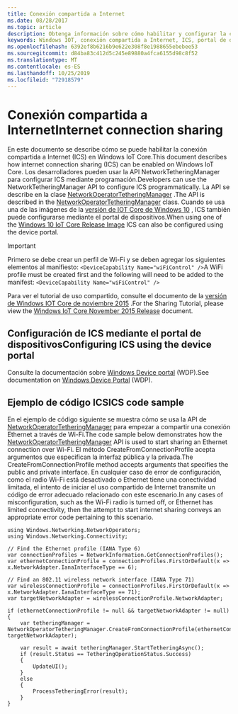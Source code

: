 ```yaml
---
title: Conexión compartida a Internet
ms.date: 08/28/2017
ms.topic: article
description: Obtenga información sobre cómo habilitar y configurar la conexión compartida a Internet en Windows IoT Core.
keywords: Windows IOT, conexión compartida a Internet, ICS, portal de dispositivos
ms.openlocfilehash: 6392ef8b6216b9e622e308f8e1988655ebebee53
ms.sourcegitcommit: d84ba83c412d5c245e89880a4fca6155d98c8f52
ms.translationtype: MT
ms.contentlocale: es-ES
ms.lasthandoff: 10/25/2019
ms.locfileid: "72918579"
---
```

# <a name="internet-connection-sharing"></a><span data-ttu-id="58f5d-104">Conexión compartida a Internet</span><span class="sxs-lookup"><span data-stu-id="58f5d-104">Internet connection sharing</span></span>

<span data-ttu-id="58f5d-105">En este documento se describe cómo se puede habilitar la conexión compartida a Internet (ICS) en Windows IoT Core.</span><span class="sxs-lookup"><span data-stu-id="58f5d-105">This document describes how internet connection sharing (ICS) can be enabled on Windows IoT Core.</span></span> <span data-ttu-id="58f5d-106">Los desarrolladores pueden usar la API NetworkTetheringManager para configurar ICS mediante programación.</span><span class="sxs-lookup"><span data-stu-id="58f5d-106">Developers can use the NetworkTetheringManager API to configure ICS programmatically.</span></span> <span data-ttu-id="58f5d-107">La API se describe en la clase [NetworkOperatorTetheringManager](https://msdn.microsoft.com/library/windows/apps/windows.networking.networkoperators.networkoperatortetheringmanager.aspx) .</span><span class="sxs-lookup"><span data-stu-id="58f5d-107">The API is described in the [NetworkOperatorTetheringManager](https://msdn.microsoft.com/library/windows/apps/windows.networking.networkoperators.networkoperatortetheringmanager.aspx) class.</span></span>
<span data-ttu-id="58f5d-108">Cuando se usa una de las imágenes de la [versión de IOT Core de Windows 10](https://developer.microsoft.com/en-us/windows/iot/downloads) , ICS también puede configurarse mediante el portal de dispositivos.</span><span class="sxs-lookup"><span data-stu-id="58f5d-108">When using one of the [Windows 10 IoT Core Release Image](https://developer.microsoft.com/en-us/windows/iot/downloads) ICS can also be configured using the device portal.</span></span>

> [!IMPORTANT]
> <span data-ttu-id="58f5d-109">Primero se debe crear un perfil de Wi-Fi y se deben agregar los siguientes elementos al manifiesto: `<DeviceCapability Name="wiFiControl" />`</span><span class="sxs-lookup"><span data-stu-id="58f5d-109">A WiFi profile must be created first and the following will need to be added to the manifest: `<DeviceCapability Name="wiFiControl" />`</span></span>

<span data-ttu-id="58f5d-110">Para ver el tutorial de uso compartido, consulte el documento de la [versión de Windows IOT Core de noviembre 2015](InternetConnectionSharingNov2015.md) .</span><span class="sxs-lookup"><span data-stu-id="58f5d-110">For the Sharing Tutorial, please view the [Windows IoT Core November 2015 Release](InternetConnectionSharingNov2015.md) document.</span></span>

## <a name="configuring-ics-using-the-device-portal"></a><span data-ttu-id="58f5d-111">Configuración de ICS mediante el portal de dispositivos</span><span class="sxs-lookup"><span data-stu-id="58f5d-111">Configuring ICS using the device portal</span></span>
<span data-ttu-id="58f5d-112">Consulte la documentación sobre [Windows Device portal](../manage-your-device/deviceportal.md) (WDP).</span><span class="sxs-lookup"><span data-stu-id="58f5d-112">See documentation on [Windows Device Portal](../manage-your-device/deviceportal.md) (WDP).</span></span>

## <a name="ics-code-sample"></a><span data-ttu-id="58f5d-113">Ejemplo de código ICS</span><span class="sxs-lookup"><span data-stu-id="58f5d-113">ICS code sample</span></span>
<span data-ttu-id="58f5d-114">En el ejemplo de código siguiente se muestra cómo se usa la API de [NetworkOperatorTetheringManager](https://msdn.microsoft.com/library/windows/apps/windows.networking.networkoperators.networkoperatortetheringmanager.aspx) para empezar a compartir una conexión Ethernet a través de Wi-Fi.</span><span class="sxs-lookup"><span data-stu-id="58f5d-114">The code sample below demonstrates how the [NetworkOperatorTetheringManager](https://msdn.microsoft.com/library/windows/apps/windows.networking.networkoperators.networkoperatortetheringmanager.aspx) API is used to start sharing an Ethernet connection over Wi-Fi.</span></span> <span data-ttu-id="58f5d-115">El método CreateFromConnectionProfile acepta argumentos que especifican la interfaz pública y la privada.</span><span class="sxs-lookup"><span data-stu-id="58f5d-115">The CreateFromConnectionProfile method accepts arguments that specifies the public and private interface.</span></span> <span data-ttu-id="58f5d-116">En cualquier caso de error de configuración, como el radio Wi-Fi está desactivado o Ethernet tiene una conectividad limitada, el intento de iniciar el uso compartido de Internet transmite un código de error adecuado relacionado con este escenario.</span><span class="sxs-lookup"><span data-stu-id="58f5d-116">In any cases of misconfiguration, such as the Wi-Fi radio is turned off, or Ethernet has limited connectivity, then the attempt to start internet sharing conveys an appropriate error code pertaining to this scenario.</span></span>

```
using Windows.Networking.NetworkOperators;
using Windows.Networking.Connectivity; 
 
// Find the Ethernet profile (IANA Type 6)
var connectionProfiles = NetworkInformation.GetConnectionProfiles(); 
var ethernetConnectionProfile = connectionProfiles.FirstOrDefault(x => x.NetworkAdapter.IanaInterfaceType == 6); 

// Find an 802.11 wireless network interface (IANA Type 71)
var wirelessConnectionProfile = connectionProfiles.FirstOrDefault(x => x.NetworkAdapter.IanaInterfaceType == 71);
var targetNetworkAdapter = wirelessConnectionProfile.NetworkAdapter;

if (ethernetConnectionProfile != null && targetNetworkAdapter != null)
{
    var tetheringManager = NetworkOperatorTetheringManager.CreateFromConnectionProfile(ethernetConnectionProfile, targetNetworkAdapter); 

    var result = await tetheringManager.StartTetheringAsync(); 
    if (result.Status == TetheringOperationStatus.Success)
    {
        UpdateUI();
    }
    else
    {
        ProcessTetheringError(result);
    }
}
```
